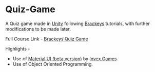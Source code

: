 # Quiz-Game
A Quiz game made in [Unity](http://unity3d.com/) following [Brackeys](http://youtube.com/user/Brackeys) tutorials, with further modifications to be made later.

Full Course Link - [Brackeys Quiz Game](https://www.youtube.com/playlist?list=PLPV2KyIb3jR7ucA2yo5pjvKY0cJmNTq2L)

Highlights - 

* Use of [Material UI (beta version)](https://github.com/InvexGames/MaterialUI/releases) by [Invex Games](https://github.com/InvexGames) 
* Use of Object Oriented Programming.
